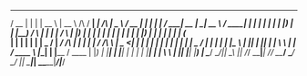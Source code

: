  ____  _    _ _____    _____        _____ ______            ____   ____  _    _ _______    _____ _____  _____ _____   _____ 
 / __ \| |  | |  __ \  |  __ \ /\   / ____|  ____|     /\   |  _ \ / __ \| |  | |__   __|  / ____|  __ \|_   _|  __ \ / ____|
| |  | | |  | | |__) | | |__) /  \ | |  __| |__       /  \  | |_) | |  | | |  | |  | |    | |  __| |__) | | | | |  | | (___  
| |  | | |  | |  _  /  |  ___/ /\ \| | |_ |  __|     / /\ \ |  _ <| |  | | |  | |  | |    | | |_ |  _  /  | | | |  | |\___ \ 
| |__| | |__| | | \ \  | |  / ____ \ |__| | |____   / ____ \| |_) | |__| | |__| |  | |    | |__| | | \ \ _| |_| |__| |____) |
 \____/ \____/|_|  \_\ |_| /_/    \_\_____|______| /_/    \_\____/ \____/ \____/   |_|     \_____|_|  \_\_____|_____/|_____/ 
